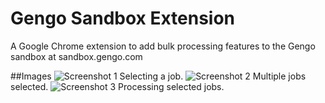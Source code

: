 Gengo Sandbox Extension
=====================

A Google Chrome extension to add bulk processing features to the Gengo sandbox at sandbox.gengo.com

##Images
![Screenshot 1](http://i.imgur.com/fPz4O7g.png)
Selecting a job.
![Screenshot 2](http://i.imgur.com/hjO56YH.png)
Multiple jobs selected.
![Screenshot 3](http://i.imgur.com/IdqmyYu.png)
Processing selected jobs.
